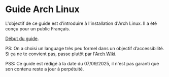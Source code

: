 # Guide Arch Linux

L'objectif de ce guide est d'introduire à l'installation d'Arch Linux. Il a été conçu pour un public Français.

[Début du guide](./00-Index.md).

PS: On a choisi un language très peu formel dans un objectif d’accessibilité.
Si ça ne te convient pas, passe plutôt par l'[Arch Wiki](https://wiki.archlinux.org/title/Installation_guide#Verify_signature).

PSS: Ce guide est rédigé à la date du 07/09/2025, il n'est pas garanti que son contenu reste a jour à perpétuité.